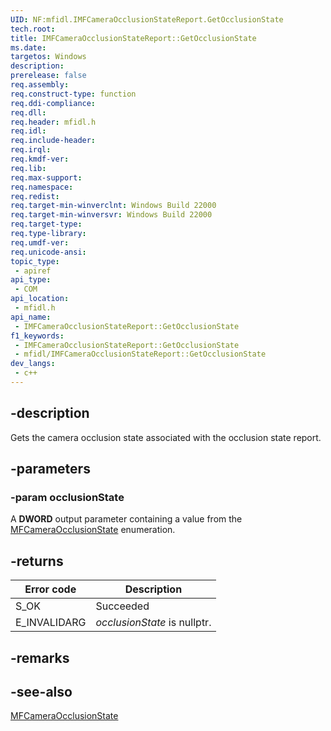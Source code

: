 ```yaml
---
UID: NF:mfidl.IMFCameraOcclusionStateReport.GetOcclusionState
tech.root: 
title: IMFCameraOcclusionStateReport::GetOcclusionState
ms.date: 
targetos: Windows
description: 
prerelease: false
req.assembly: 
req.construct-type: function
req.ddi-compliance: 
req.dll: 
req.header: mfidl.h
req.idl: 
req.include-header: 
req.irql: 
req.kmdf-ver: 
req.lib: 
req.max-support: 
req.namespace: 
req.redist: 
req.target-min-winverclnt: Windows Build 22000
req.target-min-winversvr: Windows Build 22000
req.target-type: 
req.type-library: 
req.umdf-ver: 
req.unicode-ansi: 
topic_type:
 - apiref
api_type:
 - COM
api_location:
 - mfidl.h
api_name:
 - IMFCameraOcclusionStateReport::GetOcclusionState
f1_keywords:
 - IMFCameraOcclusionStateReport::GetOcclusionState
 - mfidl/IMFCameraOcclusionStateReport::GetOcclusionState
dev_langs:
 - c++
---
```


## -description

Gets the camera occlusion state associated with the occlusion state report.

## -parameters

### -param occlusionState

A **DWORD** output parameter containing a value from the [MFCameraOcclusionState](ne-mfidl-mfcameraocclusionstate.md) enumeration.

## -returns

| Error code | Description |
|------------|-------------|
| S_OK    | Succeeded |
| E_INVALIDARG | *occlusionState* is nullptr. |

## -remarks

## -see-also

[MFCameraOcclusionState](ne-mfidl-mfcameraocclusionstate.md)

